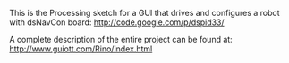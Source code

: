 This is the Processing sketch for a GUI that drives and configures  a robot with dsNavCon board:
http://code.google.com/p/dspid33/

A complete description of the entire project can be found at:
http://www.guiott.com/Rino/index.html